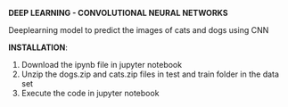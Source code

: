 <b> DEEP LEARNING - CONVOLUTIONAL NEURAL NETWORKS </b>

 Deeplearning model to predict the images of cats and dogs using CNN

<b>INSTALLATION</b>:

 1. Download the ipynb file in jupyter notebook
 2. Unzip the dogs.zip and cats.zip files in test and train folder in the data set
 3. Execute the code in jupyter notebook
